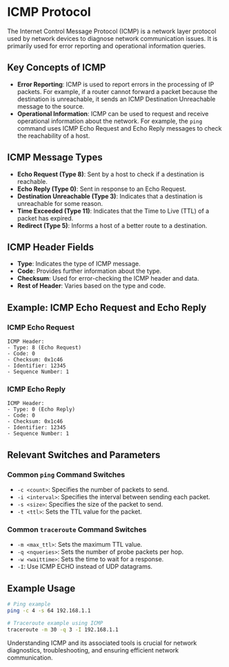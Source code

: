 # ICMP Protocol

The Internet Control Message Protocol (ICMP) is a network layer protocol used by network devices to diagnose network communication issues. It is primarily used for error reporting and operational information queries.

## Key Concepts of ICMP

- **Error Reporting**: ICMP is used to report errors in the processing of IP packets. For example, if a router cannot forward a packet because the destination is unreachable, it sends an ICMP Destination Unreachable message to the source.
- **Operational Information**: ICMP can be used to request and receive operational information about the network. For example, the `ping` command uses ICMP Echo Request and Echo Reply messages to check the reachability of a host.

## ICMP Message Types

- **Echo Request (Type 8)**: Sent by a host to check if a destination is reachable.
- **Echo Reply (Type 0)**: Sent in response to an Echo Request.
- **Destination Unreachable (Type 3)**: Indicates that a destination is unreachable for some reason.
- **Time Exceeded (Type 11)**: Indicates that the Time to Live (TTL) of a packet has expired.
- **Redirect (Type 5)**: Informs a host of a better route to a destination.

## ICMP Header Fields

- **Type**: Indicates the type of ICMP message.
- **Code**: Provides further information about the type.
- **Checksum**: Used for error-checking the ICMP header and data.
- **Rest of Header**: Varies based on the type and code.

## Example: ICMP Echo Request and Echo Reply

### ICMP Echo Request
```plain text
ICMP Header:
- Type: 8 (Echo Request)
- Code: 0
- Checksum: 0x1c46
- Identifier: 12345
- Sequence Number: 1
```

### ICMP Echo Reply
```plain text
ICMP Header:
- Type: 0 (Echo Reply)
- Code: 0
- Checksum: 0x1c46
- Identifier: 12345
- Sequence Number: 1
```

## Relevant Switches and Parameters

### Common `ping` Command Switches
- `-c <count>`: Specifies the number of packets to send.
- `-i <interval>`: Specifies the interval between sending each packet.
- `-s <size>`: Specifies the size of the packet to send.
- `-t <ttl>`: Sets the TTL value for the packet.

### Common `traceroute` Command Switches
- `-m <max_ttl>`: Sets the maximum TTL value.
- `-q <nqueries>`: Sets the number of probe packets per hop.
- `-w <waittime>`: Sets the time to wait for a response.
- `-I`: Use ICMP ECHO instead of UDP datagrams.

## Example Usage
```sh
# Ping example
ping -c 4 -s 64 192.168.1.1

# Traceroute example using ICMP
traceroute -m 30 -q 3 -I 192.168.1.1
```

Understanding ICMP and its associated tools is crucial for network diagnostics, troubleshooting, and ensuring efficient network communication.
